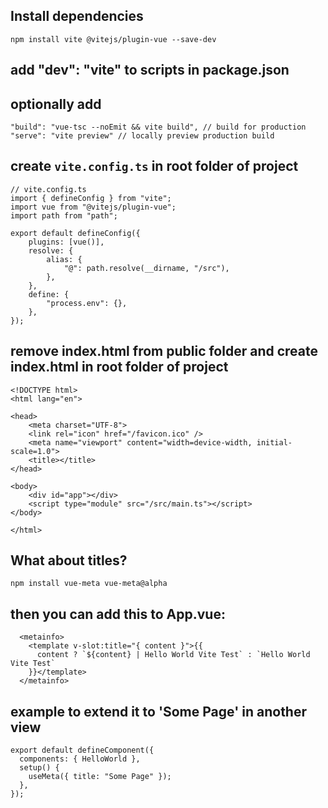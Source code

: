 ## Install dependencies
`npm install vite @vitejs/plugin-vue --save-dev`

## add "dev": "vite" to scripts in package.json

## optionally add
`"build": "vue-tsc --noEmit && vite build", // build for production`\
`"serve": "vite preview" // locally preview production build`

## create `vite.config.ts` in root folder of project
```
// vite.config.ts
import { defineConfig } from "vite";
import vue from "@vitejs/plugin-vue";
import path from "path";

export default defineConfig({
    plugins: [vue()],
    resolve: {
        alias: {
            "@": path.resolve(__dirname, "/src"),
        },
    },
    define: {
        "process.env": {},
    },
});

```

## remove index.html from public folder and create index.html in root folder of project
```
<!DOCTYPE html>
<html lang="en">

<head>
    <meta charset="UTF-8">
    <link rel="icon" href="/favicon.ico" />
    <meta name="viewport" content="width=device-width, initial-scale=1.0">
    <title></title>
</head>

<body>
    <div id="app"></div>
    <script type="module" src="/src/main.ts"></script>
</body>

</html>
```

## What about titles?
`npm install vue-meta vue-meta@alpha`

## then you can add this to App.vue:
```
  <metainfo>
    <template v-slot:title="{ content }">{{
      content ? `${content} | Hello World Vite Test` : `Hello World Vite Test`
    }}</template>
  </metainfo>
```

## example to extend it to 'Some Page' in another view
```
export default defineComponent({
  components: { HelloWorld },
  setup() {
    useMeta({ title: "Some Page" });
  },
});
```
